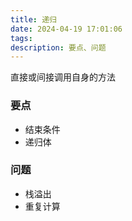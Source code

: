 ```yaml
---
title: 递归
date: 2024-04-19 17:01:06
tags:
description: 要点、问题
---
```

直接或间接调用自身的方法
### 要点
- 结束条件
- 递归体
### 问题
- 栈溢出
- 重复计算